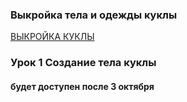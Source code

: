 ### Выкройка тела и одежды куклы
 
 [ВЫКРОЙКА КУКЛЫ](https://yadi.sk/d/0OMxmv8JxOMUQA)
 

### Урок 1 Создание тела куклы
#### будет доступен после 3 октября

 
